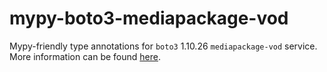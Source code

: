 # mypy-boto3-mediapackage-vod

Mypy-friendly type annotations for `boto3` 1.10.26 `mediapackage-vod` service.
More information can be found [here](https://github.com/vemel/mypy_boto3).